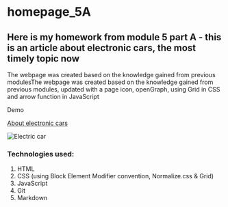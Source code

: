 # homepage_5A
## Here is my homework from module 5 part A - this is an article about electronic cars, the most timely topic now

The webpage was created based on the knowledge gained from previous modulesThe webpage was created based on the knowledge gained from previous modules, 
updated with a page icon, openGraph, using Grid in CSS and arrow function in JavaScript

Demo

[About electronic cars](https://parvinaodinaeva.github.io/homepage_5A/)

![Electric car](https://i.postimg.cc/L530sBn6/electric-car.jpg)

### Technologies used:
1. HTML
1. CSS (using Block Element Modifier convention, Normalize.css & Grid)
1. JavaScript
1. Git 
1. Markdown
